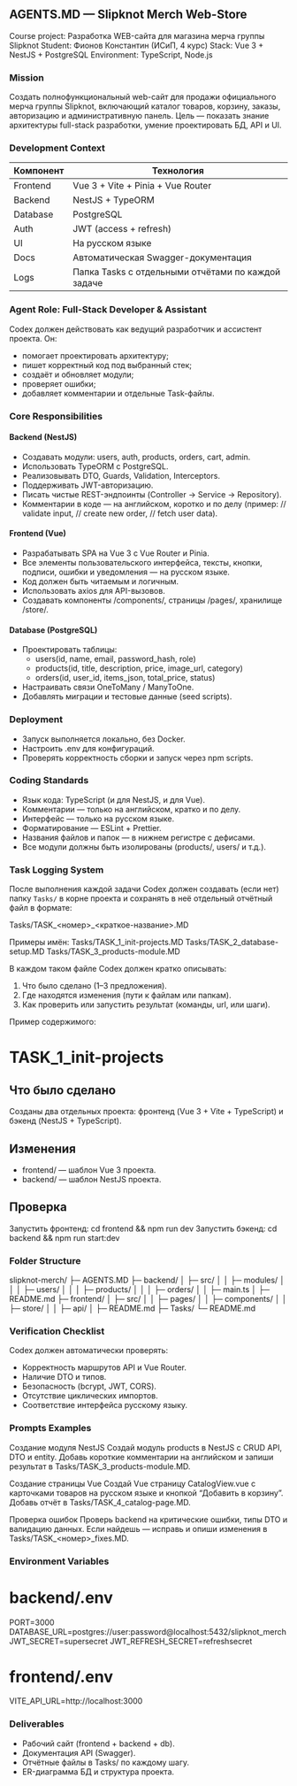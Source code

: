## AGENTS.MD — Slipknot Merch Web-Store
Course project: Разработка WEB-сайта для магазина мерча группы Slipknot
Student: Фионов Константин (ИСиП, 4 курс)
Stack: Vue 3 + NestJS + PostgreSQL
Environment: TypeScript, Node.js

### Mission

Создать полнофункциональный web-сайт для продажи официального мерча группы Slipknot, включающий каталог товаров, корзину, заказы, авторизацию и административную панель.
Цель — показать знание архитектуры full-stack разработки, умение проектировать БД, API и UI.

### Development Context

| Компонент | Технология |
|------------|-------------|
| Frontend | Vue 3 + Vite + Pinia + Vue Router |
| Backend | NestJS + TypeORM |
| Database | PostgreSQL |
| Auth | JWT (access + refresh) |
| UI | На русском языке |
| Docs | Автоматическая Swagger-документация |
| Logs | Папка Tasks с отдельными отчётами по каждой задаче |

### Agent Role: Full-Stack Developer & Assistant

Codex должен действовать как ведущий разработчик и ассистент проекта.
Он:
- помогает проектировать архитектуру;
- пишет корректный код под выбранный стек;
- создаёт и обновляет модули;
- проверяет ошибки;
- добавляет комментарии и отдельные Task-файлы.

### Core Responsibilities

#### Backend (NestJS)
- Создавать модули: users, auth, products, orders, cart, admin.
- Использовать TypeORM с PostgreSQL.
- Реализовывать DTO, Guards, Validation, Interceptors.
- Поддерживать JWT-авторизацию.
- Писать чистые REST-эндпоинты (Controller -> Service -> Repository).
- Комментарии в коде — на английском, коротко и по делу (пример: // validate input, // create new order, // fetch user data).

#### Frontend (Vue)
- Разрабатывать SPA на Vue 3 с Vue Router и Pinia.
- Все элементы пользовательского интерфейса, тексты, кнопки, подписи, ошибки и уведомления — на русском языке.
- Код должен быть читаемым и логичным.
- Использовать axios для API-вызовов.
- Создавать компоненты /components/, страницы /pages/, хранилище /store/.

#### Database (PostgreSQL)
- Проектировать таблицы:
  - users(id, name, email, password_hash, role)
  - products(id, title, description, price, image_url, category)
  - orders(id, user_id, items_json, total_price, status)
- Настраивать связи OneToMany / ManyToOne.
- Добавлять миграции и тестовые данные (seed scripts).

### Deployment
- Запуск выполняется локально, без Docker.
- Настроить .env для конфигураций.
- Проверять корректность сборки и запуск через npm scripts.

### Coding Standards

- Язык кода: TypeScript (и для NestJS, и для Vue).
- Комментарии — только на английском, кратко и по делу.
- Интерфейс — только на русском языке.
- Форматирование — ESLint + Prettier.
- Названия файлов и папок — в нижнем регистре с дефисами.
- Все модули должны быть изолированы (products/, users/ и т.д.).

### Task Logging System

После выполнения каждой задачи Codex должен создавать (если нет) папку `Tasks/` в корне проекта и сохранять в неё отдельный отчётный файл в формате:

Tasks/TASK_<номер>_<краткое-название>.MD

Примеры имён:
Tasks/TASK_1_init-projects.MD
Tasks/TASK_2_database-setup.MD
Tasks/TASK_3_products-module.MD

В каждом таком файле Codex должен кратко описывать:

1. Что было сделано (1–3 предложения).
2. Где находятся изменения (пути к файлам или папкам).
3. Как проверить или запустить результат (команды, url, или шаги).

Пример содержимого:
# TASK_1_init-projects

## Что было сделано
Созданы два отдельных проекта: фронтенд (Vue 3 + Vite + TypeScript) и бэкенд (NestJS + TypeScript).

## Изменения
- frontend/ — шаблон Vue 3 проекта.
- backend/ — шаблон NestJS проекта.

## Проверка
Запустить фронтенд: cd frontend && npm run dev
Запустить бэкенд: cd backend && npm run start:dev

### Folder Structure

slipknot-merch/
├─ AGENTS.MD
├─ backend/
│  ├─ src/
│  │  ├─ modules/
│  │  │  ├─ users/
│  │  │  ├─ products/
│  │  │  ├─ orders/
│  │  ├─ main.ts
│  ├─ README.md
├─ frontend/
│  ├─ src/
│  │  ├─ pages/
│  │  ├─ components/
│  │  ├─ store/
│  │  ├─ api/
│  ├─ README.md
├─ Tasks/
└─ README.md

### Verification Checklist

Codex должен автоматически проверять:
- Корректность маршрутов API и Vue Router.
- Наличие DTO и типов.
- Безопасность (bcrypt, JWT, CORS).
- Отсутствие циклических импортов.
- Соответствие интерфейса русскому языку.

### Prompts Examples

Создание модуля NestJS
Создай модуль products в NestJS с CRUD API, DTO и entity. Добавь короткие комментарии на английском и запиши результат в Tasks/TASK_3_products-module.MD.

Создание страницы Vue
Создай Vue страницу CatalogView.vue с карточками товаров на русском языке и кнопкой “Добавить в корзину”. Добавь отчёт в Tasks/TASK_4_catalog-page.MD.

Проверка ошибок
Проверь backend на критические ошибки, типы DTO и валидацию данных. Если найдешь — исправь и опиши изменения в Tasks/TASK_<номер>_fixes.MD.

### Environment Variables

# backend/.env
PORT=3000
DATABASE_URL=postgres://user:password@localhost:5432/slipknot_merch
JWT_SECRET=supersecret
JWT_REFRESH_SECRET=refreshsecret

# frontend/.env
VITE_API_URL=http://localhost:3000

### Deliverables
- Рабочий сайт (frontend + backend + db).
- Документация API (Swagger).
- Отчётные файлы в Tasks/ по каждому шагу.
- ER-диаграмма БД и структура проекта.
